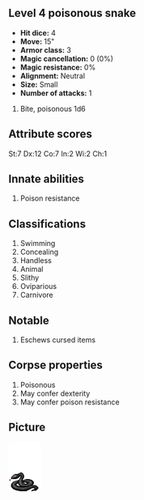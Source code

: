 ## Level 4 poisonous snake
- **Hit dice:** 4
- **Move:** 15"
- **Armor class:** 3
- **Magic cancellation:** 0 (0%)
- **Magic resistance:** 0%
- **Alignment:** Neutral
- **Size:** Small
- **Number of attacks:** 1
1. Bite, poisonous 1d6
## Attribute scores
St:7 Dx:12 Co:7 In:2 Wi:2 Ch:1
## Innate abilities
1. Poison resistance
## Classifications
1. Swimming
2. Concealing
3. Handless
4. Animal
5. Slithy
6. Oviparious
7. Carnivore
## Notable
1. Eschews cursed items
## Corpse properties
1. Poisonous
2. May confer dexterity
3. May confer poison resistance
## Picture
![Water moccasin](https://github.com/hyvanmielenpelit/GnollHackTileSet/blob/main/Monsters/water_moccasin/water_moccasin.png)
